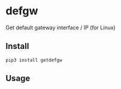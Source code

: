 # defgw
Get default gateway interface / IP (for Linux)

## Install
~~~
pip3 install getdefgw
~~~

## Usage
~~~
~~~